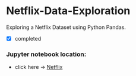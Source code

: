 # Netflix-Data-Exploration
Exploring a Netflix Dataset using Python Pandas.
 - [x] completed
### Jupyter notebook location:
* click here -> [Netflix](https://github.com/R-White-0/Netflix-Data-Exploration/blob/master/Tutorial/Python%20for%20Data%20Analyst%20intro/netflix_dataset.ipynb)
